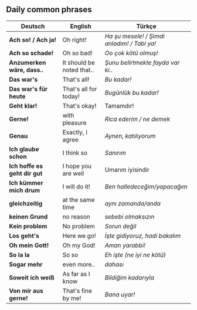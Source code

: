 ## Daily common phrases

Deutsch | English | Türkçe
--- | --- | ---
**Ach so! / Ach ja!** | Oh right! | _Ha şu mesele! / Şimdi anladım! / Tabi ya!_
**Ach so schade!** | Oh so bad! | _Oo çok kötü olmuş!_
**Anzumerken wäre, dass..** | It should be noted that.. | _Şunu belirtmekte fayda var ki.._
**Das war's** | That's all! | _Bu kadar!_
**Das war's für heute** | That's all for today! | _Bugünlük bu kadar!_
**Geht klar!** | That's okay! | Tamamdır!
**Gerne!** | with pleasure | _Rica ederim / ne demek_
**Genau** | Exactly, I agree | _Aynen, katılıyorum_
**Ich glaube schon** | I think so | _Sanırım_
**Ich hoffe es geht dir gut** | I hope you are well | Umarım iyisindir
**Ich kümmer mich drum** | I will do it! | _Ben halledeceğim/yapacağım_
**gleichzeitig** | at the same time | _aynı zamanda/anda_
**keinen Grund** | no reason | _sebebi olmaksızın_
**Kein problem** | No problem | _Sorun değil_
**Los geht's** | Here we go! | _İşte gidiyoruz, hadi bakalım_
**Oh mein Gott!** | Oh my God! | _Aman yarabbi!_
**So la la** | So so | _Eh işte (ne iyi ne kötü)_
**Sogar mehr** | even more.. | _dahası_
**Soweit ich weiß** | As far as I know | _Bildiğim kadarıyla_
**Von mir aus gerne!** | That's fine by me! | _Bana uyar!_
